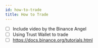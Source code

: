 ```yaml
---
id: how-to-trade
title: How to Trade
---
```


- [ ] Include video by the Binance Angel
- [ ] Using Trust Wallet to trade
- [ ] https://docs.binance.org/tutorials.html
